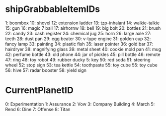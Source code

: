 # shipGrabbableItemIDs
1: boombox
10: shovel
12: extension ladder
13: tzp-inhalant
14: walkie-talkie
15: gun
16: magic 7 ball
17: airhornw
18: bell
19: big bolt
20: bottles
21: brush
22: candy
23: cash register
24: chemical jug
25: horn
26: large axle
27: teeth
28: dust pan
29: egg beater
30: v-type engine
31: golden cup
32: fancy lamp
33: painting
34: plastic fish
35: laser pointer
36: gold bar
37: hairdryer
38: magnifying glass
39: metal sheet
40: cookie mold pan
41: mug
42: perfume bottle
43: old phone
44: jar of pickles
45: pill bottle
46: remote
47: ring
48: toy robot
49: rubber ducky
5: key
50: red soda
51: steering wheel
52: stop sign
53: tea kettle
54: toothpaste
55: toy cube
55: toy cube
56: hive
57: radar booster
58: yield sign

# CurrentPlanetID
0: Experimentation
1: Assurance
2: Vow
3: Company Building
4: March
5: Rend
6: Dine
7: Offense
8: Titan
